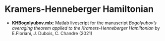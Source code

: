 # Kramers-Henneberger Hamiltonian
* **KHBogolyubov.mlx**: Matlab livescript for the manuscript *Bogolyubov’s averaging theorem applied to the Kramers-Henneberger Hamiltonian* by E.Floriani, J. Dubois, C. Chandre (2021)
